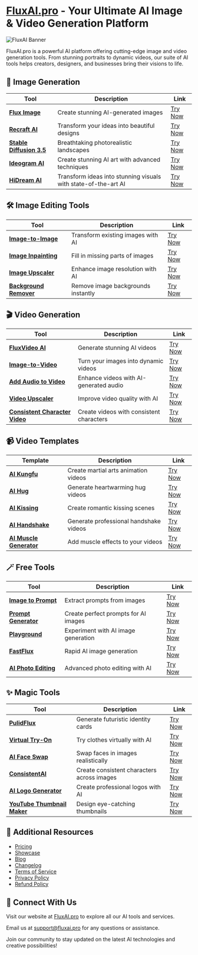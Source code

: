 # [FluxAI.pro](https://fluxai.pro) - Your Ultimate AI Image & Video Generation Platform

![FluxAI Banner](https://s.detools.dev/assets/a-stunning-portrait-of-a-young-woman-rwvi09mrmh.jpeg)

FluxAI.pro is a powerful AI platform offering cutting-edge image and video generation tools. From stunning portraits to dynamic videos, our suite of AI tools helps creators, designers, and businesses bring their visions to life.

## 🎨 Image Generation

| Tool | Description | Link |
|------|-------------|------|
| **[Flux Image](https://fluxai.pro/generate)** | Create stunning AI-generated images | [Try Now](https://fluxai.pro/generate) |
| **[Recraft AI](https://fluxai.pro/recraft-ai)** | Transform your ideas into beautiful designs | [Try Now](https://fluxai.pro/recraft-ai) |
| **[Stable Diffusion 3.5](https://fluxai.pro/stable-diffusion-35)** | Breathtaking photorealistic landscapes | [Try Now](https://fluxai.pro/stable-diffusion-35) |
| **[Ideogram AI](https://fluxai.pro/ideogram-ai)** | Create stunning AI art with advanced techniques | [Try Now](https://fluxai.pro/ideogram-ai) |
| **[HiDream AI](https://fluxai.pro/hidream-ai)** | Transform ideas into stunning visuals with state-of-the-art AI | [Try Now](https://fluxai.pro/hidream-ai) |

## 🛠️ Image Editing Tools

| Tool | Description | Link |
|------|-------------|------|
| **[Image-to-Image](https://fluxai.pro/image-to-image)** | Transform existing images with AI | [Try Now](https://fluxai.pro/image-to-image) |
| **[Image Inpainting](https://fluxai.pro/image-inpainting)** | Fill in missing parts of images | [Try Now](https://fluxai.pro/image-inpainting) |
| **[Image Upscaler](https://fluxai.pro/image-upscaler)** | Enhance image resolution with AI | [Try Now](https://fluxai.pro/image-upscaler) |
| **[Background Remover](https://fluxai.pro/background-remover)** | Remove image backgrounds instantly | [Try Now](https://fluxai.pro/background-remover) |

## 🎬 Video Generation

| Tool | Description | Link |
|------|-------------|------|
| **[FluxVideo AI](https://fluxai.pro/flux-video)** | Generate stunning AI videos | [Try Now](https://fluxai.pro/flux-video) |
| **[Image-to-Video](https://fluxai.pro/image-to-video)** | Turn your images into dynamic videos | [Try Now](https://fluxai.pro/image-to-video) |
| **[Add Audio to Video](https://fluxai.pro/add-audio-to-video)** | Enhance videos with AI-generated audio | [Try Now](https://fluxai.pro/add-audio-to-video) |
| **[Video Upscaler](https://fluxai.pro/ai-video-upscaler)** | Improve video quality with AI | [Try Now](https://fluxai.pro/ai-video-upscaler) |
| **[Consistent Character Video](https://fluxai.pro/consistent-character-video)** | Create videos with consistent characters | [Try Now](https://fluxai.pro/consistent-character-video) |

## 📹 Video Templates

| Template | Description | Link |
|----------|-------------|------|
| **[AI Kungfu](https://fluxai.pro/ai-kungfu)** | Create martial arts animation videos | [Try Now](https://fluxai.pro/ai-kungfu) |
| **[AI Hug](https://fluxai.pro/ai-hug)** | Generate heartwarming hug videos | [Try Now](https://fluxai.pro/ai-hug) |
| **[AI Kissing](https://fluxai.pro/ai-kissing)** | Create romantic kissing scenes | [Try Now](https://fluxai.pro/ai-kissing) |
| **[AI Handshake](https://fluxai.pro/ai-handshake)** | Generate professional handshake videos | [Try Now](https://fluxai.pro/ai-handshake) |
| **[AI Muscle Generator](https://fluxai.pro/video-effects/ai-muscle-generator)** | Add muscle effects to your videos | [Try Now](https://fluxai.pro/video-effects/ai-muscle-generator) |

## 🪄 Free Tools

| Tool | Description | Link |
|------|-------------|------|
| **[Image to Prompt](https://fluxai.pro/image-to-prompt)** | Extract prompts from images | [Try Now](https://fluxai.pro/image-to-prompt) |
| **[Prompt Generator](https://fluxai.pro/image-prompt-generator)** | Create perfect prompts for AI images | [Try Now](https://fluxai.pro/image-prompt-generator) |
| **[Playground](https://fluxai.pro/image-generator)** | Experiment with AI image generation | [Try Now](https://fluxai.pro/image-generator) |
| **[FastFlux](https://fluxai.pro/fast-flux)** | Rapid AI image generation | [Try Now](https://fluxai.pro/fast-flux) |
| **[AI Photo Editing](https://fluxai.pro/ai-photo-editing)** | Advanced photo editing with AI | [Try Now](https://fluxai.pro/ai-photo-editing) |

## ✨ Magic Tools

| Tool | Description | Link |
|------|-------------|------|
| **[PulidFlux](https://fluxai.pro/pulid-flux)** | Generate futuristic identity cards | [Try Now](https://fluxai.pro/pulid-flux) |
| **[Virtual Try-On](https://fluxai.pro/virtual-try-on)** | Try clothes virtually with AI | [Try Now](https://fluxai.pro/virtual-try-on) |
| **[AI Face Swap](https://fluxai.pro/ai-face-swap)** | Swap faces in images realistically | [Try Now](https://fluxai.pro/ai-face-swap) |
| **[ConsistentAI](https://fluxai.pro/consistent-character-ai)** | Create consistent characters across images | [Try Now](https://fluxai.pro/consistent-character-ai) |
| **[AI Logo Generator](https://fluxai.pro/tools/ai-logo-generator)** | Create professional logos with AI | [Try Now](https://fluxai.pro/tools/ai-logo-generator) |
| **[YouTube Thumbnail Maker](https://fluxai.pro/tools/youtube-thumbnail-maker)** | Design eye-catching thumbnails | [Try Now](https://fluxai.pro/tools/youtube-thumbnail-maker) |

## 🔗 Additional Resources

- [Pricing](https://fluxai.pro/pricing)
- [Showcase](https://fluxai.pro/showcase)
- [Blog](https://fluxai.pro/blog)
- [Changelog](https://changelog.fluxai.pro)
- [Terms of Service](https://fluxai.pro/legal/terms)
- [Privacy Policy](https://fluxai.pro/legal/privacy-policy)
- [Refund Policy](https://fluxai.pro/legal/refund-policy)

## 💌 Connect With Us

Visit our website at [FluxAI.pro](https://fluxai.pro) to explore all our AI tools and services.

Email us at [support@fluxai.pro](mailto:support@fluxai.pro) for any questions or assistance.

Join our community to stay updated on the latest AI technologies and creative possibilities!
